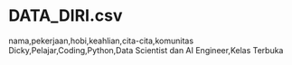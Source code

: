# **DATA_DIRI.csv**

nama,pekerjaan,hobi,keahlian,cita-cita,komunitas
Dicky,Pelajar,Coding,Python,Data Scientist dan AI Engineer,Kelas Terbuka
